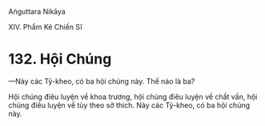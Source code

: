 Aṅguttara Nikāya

XIV. Phẩm Kẻ Chiến Sĩ

# 132. Hội Chúng

—Này các Tỷ-kheo, có ba hội chúng này. Thế nào là ba?

Hội chúng điêu luyện về khoa trương, hội chúng điêu luyện về chất vấn, hội chúng điêu luyện về tùy theo sở thích. Này các Tỷ-kheo, có ba hội chúng này.

